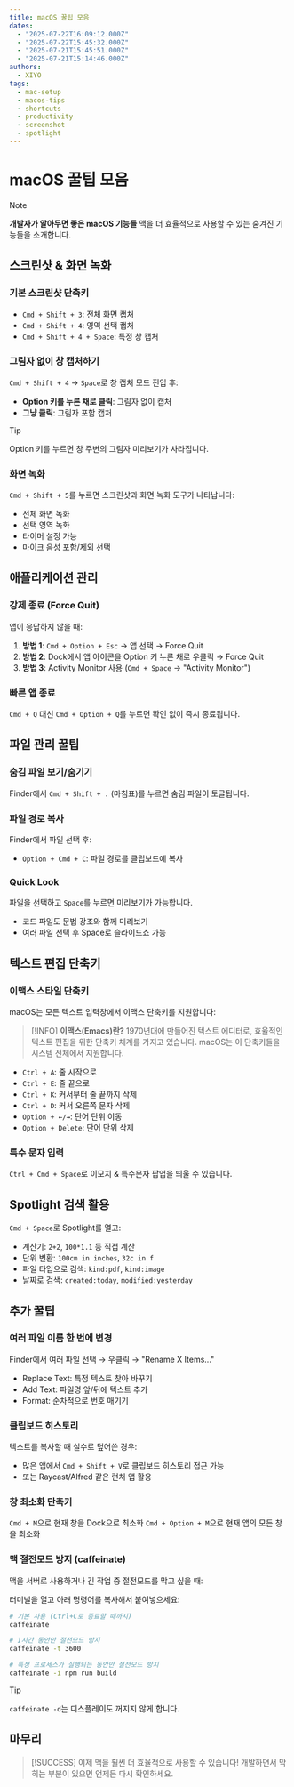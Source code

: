 ```yaml
---
title: macOS 꿀팁 모음
dates:
  - "2025-07-22T16:09:12.000Z"
  - "2025-07-22T15:45:32.000Z"
  - "2025-07-21T15:45:51.000Z"
  - "2025-07-21T15:14:46.000Z"
authors:
  - XIYO
tags:
  - mac-setup
  - macos-tips
  - shortcuts
  - productivity
  - screenshot
  - spotlight
---
```


# macOS 꿀팁 모음

> [!NOTE]
> **개발자가 알아두면 좋은 macOS 기능들**
> 맥을 더 효율적으로 사용할 수 있는 숨겨진 기능들을 소개합니다.

## 스크린샷 & 화면 녹화

### 기본 스크린샷 단축키

- `Cmd + Shift + 3`: 전체 화면 캡처
- `Cmd + Shift + 4`: 영역 선택 캡처
- `Cmd + Shift + 4 + Space`: 특정 창 캡처

### 그림자 없이 창 캡처하기

`Cmd + Shift + 4` → `Space`로 창 캡처 모드 진입 후:

- **Option 키를 누른 채로 클릭**: 그림자 없이 캡처
- **그냥 클릭**: 그림자 포함 캡처

> [!TIP]
> Option 키를 누르면 창 주변의 그림자 미리보기가 사라집니다.

### 화면 녹화

`Cmd + Shift + 5`를 누르면 스크린샷과 화면 녹화 도구가 나타납니다:

- 전체 화면 녹화
- 선택 영역 녹화
- 타이머 설정 가능
- 마이크 음성 포함/제외 선택

## 애플리케이션 관리

### 강제 종료 (Force Quit)

앱이 응답하지 않을 때:

1. **방법 1**: `Cmd + Option + Esc` → 앱 선택 → Force Quit
2. **방법 2**: Dock에서 앱 아이콘을 Option 키 누른 채로 우클릭 → Force Quit
3. **방법 3**: Activity Monitor 사용 (`Cmd + Space` → "Activity Monitor")

### 빠른 앱 종료

`Cmd + Q` 대신 `Cmd + Option + Q`를 누르면 확인 없이 즉시 종료됩니다.

## 파일 관리 꿀팁

### 숨김 파일 보기/숨기기

Finder에서 `Cmd + Shift + .` (마침표)를 누르면 숨김 파일이 토글됩니다.

### 파일 경로 복사

Finder에서 파일 선택 후:

- `Option + Cmd + C`: 파일 경로를 클립보드에 복사

### Quick Look

파일을 선택하고 `Space`를 누르면 미리보기가 가능합니다.

- 코드 파일도 문법 강조와 함께 미리보기
- 여러 파일 선택 후 Space로 슬라이드쇼 가능

## 텍스트 편집 단축키

### 이맥스 스타일 단축키

macOS는 모든 텍스트 입력창에서 이맥스 단축키를 지원합니다:

> [!INFO]
> **이맥스(Emacs)란?**
> 1970년대에 만들어진 텍스트 에디터로, 효율적인 텍스트 편집을 위한 단축키 체계를 가지고 있습니다. macOS는 이 단축키들을 시스템 전체에서 지원합니다.

- `Ctrl + A`: 줄 시작으로
- `Ctrl + E`: 줄 끝으로
- `Ctrl + K`: 커서부터 줄 끝까지 삭제
- `Ctrl + D`: 커서 오른쪽 문자 삭제
- `Option + ←/→`: 단어 단위 이동
- `Option + Delete`: 단어 단위 삭제

### 특수 문자 입력

`Ctrl + Cmd + Space`로 이모지 & 특수문자 팝업을 띄울 수 있습니다.

## Spotlight 검색 활용

`Cmd + Space`로 Spotlight를 열고:

- 계산기: `2+2`, `100*1.1` 등 직접 계산
- 단위 변환: `100cm in inches`, `32c in f`
- 파일 타입으로 검색: `kind:pdf`, `kind:image`
- 날짜로 검색: `created:today`, `modified:yesterday`

## 추가 꿀팁

### 여러 파일 이름 한 번에 변경

Finder에서 여러 파일 선택 → 우클릭 → "Rename X Items..."

- Replace Text: 특정 텍스트 찾아 바꾸기
- Add Text: 파일명 앞/뒤에 텍스트 추가
- Format: 순차적으로 번호 매기기

### 클립보드 히스토리

텍스트를 복사할 때 실수로 덮어쓴 경우:

- 많은 앱에서 `Cmd + Shift + V`로 클립보드 히스토리 접근 가능
- 또는 Raycast/Alfred 같은 런처 앱 활용

### 창 최소화 단축키

`Cmd + M`으로 현재 창을 Dock으로 최소화
`Cmd + Option + M`으로 현재 앱의 모든 창을 최소화

### 맥 절전모드 방지 (caffeinate)

맥을 서버로 사용하거나 긴 작업 중 절전모드를 막고 싶을 때:

터미널을 열고 아래 명령어를 복사해서 붙여넣으세요:

```bash
# 기본 사용 (Ctrl+C로 종료할 때까지)
caffeinate

# 1시간 동안만 절전모드 방지
caffeinate -t 3600

# 특정 프로세스가 실행되는 동안만 절전모드 방지
caffeinate -i npm run build
```

> [!TIP]
> `caffeinate -d`는 디스플레이도 꺼지지 않게 합니다.

## 마무리

> [!SUCCESS]
> 이제 맥을 훨씬 더 효율적으로 사용할 수 있습니다!
> 개발하면서 막히는 부분이 있으면 언제든 다시 확인하세요.
